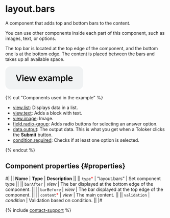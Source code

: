 # layout.bars

A component that adds top and bottom bars to the content.

You can use other components inside each part of this component, such as images, text, or options.

The top bar is located at the top edge of the component, and the bottom one is at the bottom edge. The content is placed between the bars and takes up all available space.

[![View example](../_images/buttons/view-example.svg)](https://ya.cc/t/QzAxy9hY44Wxcf)

{% cut "Components used in the example" %}

- [view.list](view.list.md): Displays data in a list.
- [view.text](view.text.md): Adds a block with text.
- [view.image](view.image.md): Image.
- [field.radio-group](field.radio-group.md): Adds radio buttons for selecting an answer option.
- [data.output](../operations/work-with-data.md): The output data. This is what you get when a Toloker clicks the **Submit** button.
- [condition.required](condition.required.md): Checks if at least one option is selected.

{% endcut %}

## Component properties {#properties}

#|
|| **Name** | **Type** | **Description** ||
|| `type`<span style="color: red">\*</span> | "layout.bars" | Set component type ||
|| `barAfter` | _view_ | The bar displayed at the bottom edge of the component. ||
|| `barBefore` | _view_ | The bar displayed at the top edge of the component. ||
|| `content`<span style="color: red">\*</span> | _view_ | The main content. ||
|| `validation` | _condition_ | Validation based on condition. ||
|#

{% include [contact-support](../_includes/contact-support.md) %}
